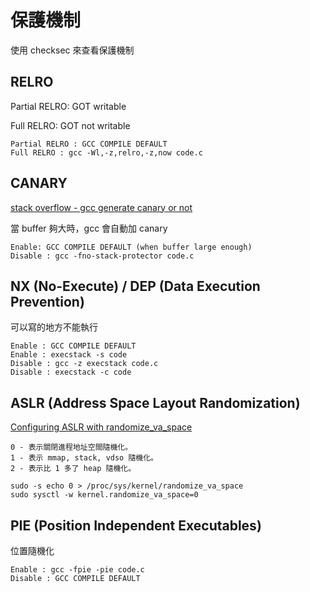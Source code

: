 # 保護機制

使用 checksec 來查看保護機制

## RELRO

Partial RELRO: GOT writable

Full RELRO: GOT not writable

```
Partial RELRO : GCC COMPILE DEFAULT
Full RELRO : gcc -Wl,-z,relro,-z,now code.c
```
 
## CANARY

[stack overflow - gcc generate canary or not](https://stackoverflow.com/questions/24465014/gcc-generate-canary-or-not)

當 buffer 夠大時，gcc 會自動加 canary

```
Enable: GCC COMPILE DEFAULT (when buffer large enough)
Disable : gcc -fno-stack-protector code.c
```

## NX (No-Execute) / DEP (Data Execution Prevention)

可以寫的地方不能執行

```
Enable : GCC COMPILE DEFAULT
Enable : execstack -s code
Disable : gcc -z execstack code.c
Disable : execstack -c code
```

## ASLR (Address Space Layout Randomization)

[Configuring ASLR with randomize_va_space](https://linux-audit.com/linux-aslr-and-kernelrandomize_va_space-setting/)

```
0 - 表示關閉進程地址空間隨機化。
1 - 表示 mmap, stack, vdso 隨機化。
2 - 表示比 1 多了 heap 隨機化。
```

```
sudo -s echo 0 > /proc/sys/kernel/randomize_va_space
sudo sysctl -w kernel.randomize_va_space=0
```

## PIE (Position Independent Executables)

位置隨機化

```
Enable : gcc -fpie -pie code.c
Disable : GCC COMPILE DEFAULT
```
